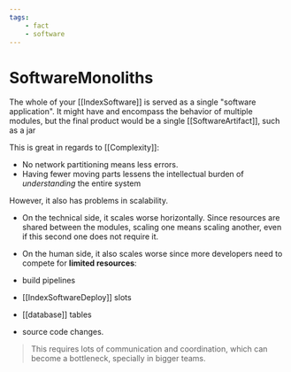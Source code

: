```yaml
---
tags:
    - fact
    - software
---
```

# SoftwareMonoliths

The whole of your [[IndexSoftware]] is served as a single "software application". It might have and encompass the behavior of multiple modules, but the final product would be a single [[SoftwareArtifact]], such as a jar

This is great in regards to [[Complexity]]:

* No network partitioning means less errors.
* Having fewer moving parts lessens the intellectual burden of *understanding* the entire system

However, it also has problems in scalability.

* On the technical side, it scales worse horizontally. Since resources are shared between the modules, scaling one means scaling another, even if this second one does not require it.
* On the human side, it also scales worse since more developers need to compete for __limited resources__:

* build pipelines
* [[IndexSoftwareDeploy]] slots
* [[database]] tables
* source code changes.

> This requires lots of communication and coordination,  which can become a bottleneck, specially in bigger teams.

